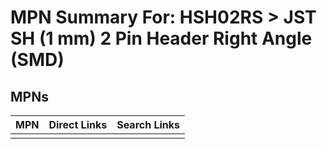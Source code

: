



# MPN Summary For: HSH02RS > JST SH (1 mm) 2 Pin Header Right Angle (SMD)

## MPNs
  

|MPN|Direct Links|Search Links|
| :--- | :--- | :--- |
||||
